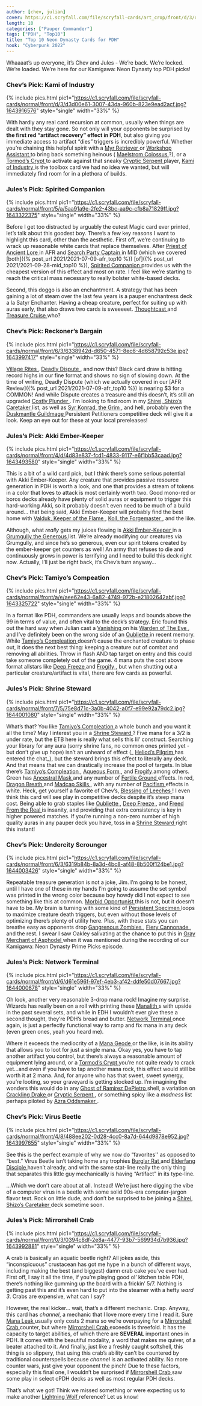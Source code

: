 ```yaml
---
author: [chev, julian]
cover: https://c1.scryfall.com/file/scryfall-cards/art_crop/front/d/3/d3d00e61-3007-43da-960b-823e9ead2acf.jpg?1643916576
length: 10
categories: ["Pauper Commander"]
tags: ["PDH", "Top10"]
title: "Top 10 Neon Dynasty Cards for PDH"
hook: "Cyberpunk 2022"
---
```


Whaaaat’s up everyone, it’s Chev and Jules - We’re back. We’re locked. We’re loaded. We’re here for our Kamigawa: Neon Dynasty top PDH picks!

### Chev’s Pick: Kami of Industry

{% include pics.html
pic1="https://c1.scryfall.com/file/scryfall-cards/normal/front/d/3/d3d00e61-3007-43da-960b-823e9ead2acf.jpg?1643916576"
style="single"
width="33%" %}
<br />

With hardly any real card recursion at common, usually when things are dealt with they stay gone. So not only will your opponents be surprised by **the first red “artifact recovery” effect in PDH**, but also giving you immediate access to artifact “dies” triggers is incredibly powerful. Whether you’re chaining this helpful spirit with a
<a
	class="accented-link external-card-link"
	target="_blank"
	href="https://scryfall.com/card/2xm/277/myr-retriever?utm_source=api"
	data-toggle="popover"
	data-placement="top"
	data-content="<img src='https://c1.scryfall.com/file/scryfall-cards/normal/front/7/f/7f0149d4-0731-474a-a1c3-28c25e486c14.jpg?1599709634' width=100% height=100%>">
Myr Retriever
</a> or
<a
	class="accented-link external-card-link"
	target="_blank"
	href="https://scryfall.com/card/cmr/348/workshop-assistant?utm_source=api"
	data-toggle="popover"
	data-placement="top"
	data-content="<img src='https://c1.scryfall.com/file/scryfall-cards/normal/front/e/9/e9387e8f-0e72-4212-81c8-e64050700c52.jpg?1608911774' width=100% height=100%>">
Workshop Assistant
</a> to bring back something heinous (
<a
	class="accented-link external-card-link"
	target="_blank"
	href="https://scryfall.com/card/cmr/322/maelstrom-colossus"
	data-toggle="popover"
	data-placement="top"
	data-content="<img src='https://c1.scryfall.com/file/scryfall-cards/normal/front/3/2/322491d2-d082-4d38-8d81-8588c011e725.jpg?1608911533' width=100% height=100%>">
Maelstrom Colossus
</a>?), or a
<a
	class="accented-link external-card-link"
	target="_blank"
	href="https://scryfall.com/card/m21/241/tormods-crypt?utm_source=api"
	data-toggle="popover"
	data-placement="top"
	data-content="<img src='https://c1.scryfall.com/file/scryfall-cards/normal/front/9/c/9c224bf0-5641-4160-9d5c-46141ea8372a.jpg?1594737584' width=100% height=100%>">
Tormod’s Crypt
</a> to activate against that sneaky
<a
	class="accented-link external-card-link"
	target="_blank"
	href="https://scryfall.com/card/jmp/146/cryptic-serpent?utm_source=api"
	data-toggle="popover"
	data-placement="top"
	data-content="<img src='https://c1.scryfall.com/file/scryfall-cards/normal/front/6/a/6a636f74-3bac-4b88-a24f-32a66a94e340.jpg?1600697735' width=100% height=100%>">
Cryptic Serpent
</a> player,
<a
	class="accented-link external-card-link"
	target="_blank"
	href="https://scryfall.com/card/neo/149/kami-of-industry?utm_source=api"
	data-toggle="popover"
	data-placement="top"
	data-content="<img src='https://c1.scryfall.com/file/scryfall-cards/normal/front/d/3/d3d00e61-3007-43da-960b-823e9ead2acf.jpg?1643916576' width=100% height=100%>">
Kami of Industry
</a> is the toolbox card we had no idea we wanted, but will immediately find room for in a plethora of builds.

### Jules’s Pick: Spirited Companion

{% include pics.html
pic1="https://c1.scryfall.com/file/scryfall-cards/normal/front/5/a/5aa91a9e-2fe2-43bc-aa9c-cfb8a71829ff.jpg?1643322375"
style="single"
width="33%" %}
<br />

Before I get too distracted by arguably the cutest Magic card ever printed, let’s talk about this goodest boy. There’s a few key reasons I want to highlight this card, other than the aesthetic. First off, we’re continuing to wrack up reasonable white cards that replace themselves. After
<a
	class="accented-link external-card-link"
	target="_blank"
	href="https://scryfall.com/card/afr/35/priest-of-ancient-lore?utm_source=api"
	data-toggle="popover"
	data-placement="top"
	data-content="<img src='https://c1.scryfall.com/file/scryfall-cards/normal/front/b/1/b10caff0-701a-48d8-a943-f947482e795a.jpg?1627702440' width=100% height=100%>">
Priest of Ancient Lore
</a> in AFR and
<a
	class="accented-link external-card-link"
	target="_blank"
	href="https://scryfall.com/card/mid/32/search-party-captain?utm_source=api"
	data-toggle="popover"
	data-placement="top"
	data-content="<img src='https://c1.scryfall.com/file/scryfall-cards/normal/front/c/b/cb9006c1-2e6f-4bca-a1c4-3cf2a8b6e964.jpg?1634348412' width=100% height=100%>">
Search Party Captain
</a> in MID (which we covered [both]({% post_url 2021/2021-07-09-afr_top10 %}) [of]({% post_url 2021/2021-09-28-mid_top10 %}),
<a
	class="accented-link external-card-link"
	target="_blank"
	href="https://scryfall.com/card/neo/38/spirited-companion?utm_source=api"
	data-toggle="popover"
	data-placement="top"
	data-content="<img src='https://c1.scryfall.com/file/scryfall-cards/normal/front/5/a/5aa91a9e-2fe2-43bc-aa9c-cfb8a71829ff.jpg?1643322375' width=100% height=100%>">
Spirited Companion
</a> provides us with the cheapest version of this effect and most on rate. I feel like we’re starting to reach the critical mass necessary to really bolster white-based decks.

Second, this doggo is also an enchantment. A strategy that has been gaining a lot of steam over the last few years is a pauper enchantress deck a la Satyr Enchanter. Having a cheap creature, perfect for suiting up with auras early, that also draws two cards is sweeeeet.
<a
	class="accented-link external-card-link"
	target="_blank"
	href="https://scryfall.com/card/nec/99/thoughtcast?utm_source=api"
	data-toggle="popover"
	data-placement="top"
	data-content="<img src='https://c1.scryfall.com/file/scryfall-cards/normal/front/9/6/96e109f7-9be2-4ae0-a1e2-cfd296db84f1.jpg?1644344043' width=100% height=100%>">
Thoughtcast
</a> and
<a
	class="accented-link external-card-link"
	target="_blank"
	href="https://scryfall.com/card/c21/133/treasure-cruise?utm_source=api"
	data-toggle="popover"
	data-placement="top"
	data-content="<img src='https://c1.scryfall.com/file/scryfall-cards/normal/front/9/0/90bb3d28-30a4-4344-8a41-fe8b9ebf6ce3.jpg?1625976581' width=100% height=100%>">
Treasure Cruise
</a> who?

### Chev’s Pick: Reckoner’s Bargain

{% include pics.html
pic1="https://c1.scryfall.com/file/scryfall-cards/normal/front/6/3/6338942d-d650-4571-8ec6-4d658792c53e.jpg?1643997417"
style="single"
width="33%" %}
<br />

<a
	class="accented-link external-card-link"
	target="_blank"
	href="https://scryfall.com/card/khm/117/village-rites?utm_source=api"
	data-toggle="popover"
	data-placement="top"
	data-content="<img src='https://c1.scryfall.com/file/scryfall-cards/normal/front/0/f/0fab9ee8-776a-48e5-b309-bcd381e67bf7.jpg?1631048783' width=100% height=100%>">
Village Rites
</a>,
<a
	class="accented-link external-card-link"
	target="_blank"
	href="https://scryfall.com/card/afr/94/deadly-dispute?utm_source=api"
	data-toggle="popover"
	data-placement="top"
	data-content="<img src='https://c1.scryfall.com/file/scryfall-cards/normal/front/7/3/7373fe95-ad1c-44b9-8c7f-464ce8cbffc6.jpg?1627704524' width=100% height=100%>">
Deadly Dispute
</a>, and now this? Black card draw is hitting record highs in our fine format and shows no sign of slowing down. At the time of writing, Deadly Dispute (which we actually covered in our [AFR Review]({% post_url 2021/2021-07-09-afr_top10 %}) is nearing $3 for a COMMON! And while Dispute creates a treasure and this doesn’t, it’s still an upgraded
<a
	class="accented-link external-card-link"
	target="_blank"
	href="https://scryfall.com/card/2xm/80/costly-plunder?utm_source=api"
	data-toggle="popover"
	data-placement="top"
	data-content="<img src='https://c1.scryfall.com/file/scryfall-cards/normal/front/5/9/598405fd-02d2-4bf8-b241-7a2ae6338913.jpg?1598304489' width=100% height=100%>">
Costly Plunder
</a>. I’m looking to find room in my
<a
	class="accented-link external-card-link"
	target="_blank"
	href="https://scryfall.com/card/uma/112/shirei-shizos-caretaker?utm_source=api"
	data-toggle="popover"
	data-placement="top"
	data-content="<img src='https://c1.scryfall.com/file/scryfall-cards/normal/front/0/7/0757cb66-7aa2-41a2-8efc-f3f35b70ab9e.jpg?1559959257' width=100% height=100%>">
Shirei, Shizo’s Caretaker
</a> list, as well as
<a
	class="accented-link external-card-link"
	target="_blank"
	href="https://scryfall.com/card/znc/56/syr-konrad-the-grim?utm_source=api"
	data-toggle="popover"
	data-placement="top"
	data-content="<img src='https://c1.scryfall.com/file/scryfall-cards/normal/front/6/8/685faa53-c0b3-4dbb-abd9-bf09067f6f91.jpg?1604193606' width=100% height=100%>">
Syr Konrad, the Grim
</a>, and hell, probably even the
<a
	class="accented-link external-card-link"
	target="_blank"
	href="https://scryfall.com/card/gtc/158/duskmantle-guildmage?utm_source=api"
	data-toggle="popover"
	data-placement="top"
	data-content="<img src='https://c1.scryfall.com/file/scryfall-cards/normal/front/9/a/9a1509ff-387e-4ccd-bda0-86e8738a98fb.jpg?1561838468' width=100% height=100%>">
Duskmantle Guildmage
</a> Persistent Petitioners competitive deck will give it a look. Keep an eye out for these at your local prereleases!

### Jules’s Pick: Akki Ember-Keeper

{% include pics.html
pic1="https://c1.scryfall.com/file/scryfall-cards/normal/front/4/d/4d83e837-fcd1-4833-9117-e6f1bb53caad.jpg?1643493580"
style="single"
width="33%" %}
<br />

This is a bit of a wild card pick, but I think there’s some serious potential with Akki Ember-Keeper. Any creature that provides passive resource generation in PDH is worth a look, and one that provides a stream of tokens in a color that loves to attack is most certainly worth two. Good mono-red or boros decks already have plenty of solid auras or equipment to trigger this hard-working Akki, so it probably doesn’t even need to be much of a build around... that being said, Akki Ember-Keeper will probably find the best home with
<a
	class="accented-link external-card-link"
	target="_blank"
	href="https://scryfall.com/card/dom/148/valduk-keeper-of-the-flame?utm_source=api"
	data-toggle="popover"
	data-placement="top"
	data-content="<img src='https://c1.scryfall.com/file/scryfall-cards/normal/front/2/5/253f9e43-5bc6-4f26-a8e9-773cd0ca3d02.jpg?1562732810' width=100% height=100%>">
Valduk, Keeper of the Flame
</a>,
<a
	class="accented-link external-card-link"
	target="_blank"
	href="https://scryfall.com/card/khm/220/koll-the-forgemaster?utm_source=api"
	data-toggle="popover"
	data-placement="top"
	data-content="<img src='https://c1.scryfall.com/file/scryfall-cards/normal/front/2/2/22f68b53-0cf7-434d-9da5-1d18c0828a46.jpg?1631051644' width=100% height=100%>">
Koll, the Forgemaster
</a>, and the like.

Although, what _really_ gets my juices flowing is
<a
	class="accented-link external-card-link"
	target="_blank"
	href="https://scryfall.com/card/neo/130/akki-ember-keeper?utm_source=api"
	data-toggle="popover"
	data-placement="top"
	data-content="<img src='https://c1.scryfall.com/file/scryfall-cards/normal/front/4/d/4d83e837-fcd1-4833-9117-e6f1bb53caad.jpg?1643493580' width=100% height=100%>">
Akki Ember-Keeper
</a> in a
<a
	class="accented-link external-card-link"
	target="_blank"
	href="https://scryfall.com/card/nec/138/grumgully-the-generous?utm_source=api"
	data-toggle="popover"
	data-placement="top"
	data-content="<img src='https://c1.scryfall.com/file/scryfall-cards/normal/front/b/a/ba580628-60d1-4281-8705-dbc7823afd8d.jpg?1644344792' width=100% height=100%>">
Grumgully the Generous
</a> list. We’re already modifying our creatures via Grumgully, and since he’s so generous, even our spirit tokens created by the ember-keeper get counters as well! An army that refuses to die and continuously grows in power is terrifying and I need to build this deck right now. Actually, I’ll just be right back, it’s Chev’s turn anyway…

### Chev’s Pick: Tamiyo’s Compeation

{% include pics.html
pic1="https://c1.scryfall.com/file/scryfall-cards/normal/front/a/e/aee62e43-6a82-4749-972b-e21802642abf.jpg?1643325722"
style="single"
width="33%" %}
<br />

In a format like PDH, commanders are usually leaps and bounds above the 99 in terms of value, and often vital to the deck’s strategy. Eric found this out the hard way when Julian cast a
<a
	class="accented-link external-card-link"
	target="_blank"
	href="https://scryfall.com/card/vis/48/vanishing?utm_source=api"
	data-toggle="popover"
	data-placement="top"
	data-content="<img src='https://c1.scryfall.com/file/scryfall-cards/normal/front/8/d/8d1fb805-1382-458c-b98d-4491f13833b6.jpg?1562278150' width=100% height=100%>">
Vanishing
</a> on his
<a
	class="accented-link external-card-link"
	target="_blank"
	href="https://scryfall.com/card/ktk/212/warden-of-the-eye?utm_source=api"
	data-toggle="popover"
	data-placement="top"
	data-content="<img src='https://c1.scryfall.com/file/scryfall-cards/normal/front/0/4/04135bf7-2bcf-4a92-80f0-6d5eefca551b.jpg?1562781945' width=100% height=100%>">
Warden of The Eye
</a>, and I’ve definitely been on the wrong side of an
<a
	class="accented-link external-card-link"
	target="_blank"
	href="https://scryfall.com/card/2xm/100/oubliette?utm_source=api"
	data-toggle="popover"
	data-placement="top"
	data-content="<img src='https://c1.scryfall.com/file/scryfall-cards/normal/front/d/4/d4800a7d-c229-4ced-97ff-0e58645d58d6.jpg?1599705817' width=100% height=100%>">
Oubliette
</a> in recent memory. While
<a
	class="accented-link external-card-link"
	target="_blank"
	href="https://scryfall.com/card/neo/83/tamiyos-compleation?utm_source=api"
	data-toggle="popover"
	data-placement="top"
	data-content="<img src='https://c1.scryfall.com/file/scryfall-cards/normal/front/a/e/aee62e43-6a82-4749-972b-e21802642abf.jpg?1643325722' width=100% height=100%>">
Tamiyo’s Compleation
</a> doesn’t cause the enchanted creature to phase out, it does the next best thing: keeping a creature out of combat and removing all abilities. Throw in flash AND tap target on entry and this could take someone completely out of the game. 4 mana puts the cost above format allstars like
<a
	class="accented-link external-card-link"
	target="_blank"
	href="https://scryfall.com/card/dom/50/deep-freeze?utm_source=api"
	data-toggle="popover"
	data-placement="top"
	data-content="<img src='https://c1.scryfall.com/file/scryfall-cards/normal/front/5/1/51765d87-e842-4d84-aaf0-998737fe754c.jpg?1562735580' width=100% height=100%>">
Deep Freeze
</a> and
<a
	class="accented-link external-card-link"
	target="_blank"
	href="https://scryfall.com/card/2xm/52/frogify?utm_source=api"
	data-toggle="popover"
	data-placement="top"
	data-content="<img src='https://c1.scryfall.com/file/scryfall-cards/normal/front/d/8/d89be5f5-75d4-42a0-81e9-5da5bf868e73.jpg?1598303930' width=100% height=100%>">
Frogify
</a>, but when shutting out a particular creature/artifact is vital, there are few cards as powerful.

### Jules’s Pick: Shrine Steward

{% include pics.html
pic1="https://c1.scryfall.com/file/scryfall-cards/normal/front/7/5/75e8d71c-3a0b-4042-a0f7-e99e92a79dc2.jpg?1644001080"
style="single"
width="33%" %}
<br />

What’s that? You like
<a
	class="accented-link external-card-link"
	target="_blank"
	href="https://scryfall.com/card/neo/83/tamiyos-compleation?utm_source=api"
	data-toggle="popover"
	data-placement="top"
	data-content="<img src='https://c1.scryfall.com/file/scryfall-cards/normal/front/a/e/aee62e43-6a82-4749-972b-e21802642abf.jpg?1643325722' width=100% height=100%>">
Tamiyo’s Compleation
</a> a whole bunch and you want it all the time? May I interest you in a
<a
	class="accented-link external-card-link"
	target="_blank"
	href="https://scryfall.com/card/neo/259/shrine-steward?utm_source=api"
	data-toggle="popover"
	data-placement="top"
	data-content="<img src='https://c1.scryfall.com/file/scryfall-cards/normal/front/7/5/75e8d71c-3a0b-4042-a0f7-e99e92a79dc2.jpg?1644001080' width=100% height=100%>">
Shrine Steward
</a>? Five mana for a 3/2 is under rate, but the ETB here is really what sells this lil’ construct. Searching your library for any aura (sorry shrine fans, no common ones printed yet - but don’t give up hope) isn’t an unheard of effect (_
<a
	class="accented-link external-card-link"
	target="_blank"
	href="https://scryfall.com/card/thb/20/heliods-pilgrim?utm_source=api"
	data-toggle="popover"
	data-placement="top"
	data-content="<img src='https://c1.scryfall.com/file/scryfall-cards/normal/front/c/a/cafce2f5-f4f4-465b-96dc-bcdd29d4e4bb.jpg?1581479102' width=100% height=100%>">
Heliod’s Pilgrim
</a> has entered the chat_), but the steward brings this effect to literally any deck. And that means that we can drastically increase the pool of targets. In blue there’s
<a
	class="accented-link external-card-link"
	target="_blank"
	href="https://scryfall.com/card/neo/83/tamiyos-compleation?utm_source=api"
	data-toggle="popover"
	data-placement="top"
	data-content="<img src='https://c1.scryfall.com/file/scryfall-cards/normal/front/a/e/aee62e43-6a82-4749-972b-e21802642abf.jpg?1643325722' width=100% height=100%>">
Tamiyo’s Compleation
</a>,
<a
	class="accented-link external-card-link"
	target="_blank"
	href="https://scryfall.com/card/cmr/56/aqueous-form?utm_source=api"
	data-toggle="popover"
	data-placement="top"
	data-content="<img src='https://c1.scryfall.com/file/scryfall-cards/normal/front/c/8/c859f7cb-ac12-490e-b769-6f019791f2a5.jpg?1608909093' width=100% height=100%>">
Aqueous Form
</a>, and
<a
	class="accented-link external-card-link"
	target="_blank"
	href="https://scryfall.com/card/2xm/52/frogify?utm_source=api"
	data-toggle="popover"
	data-placement="top"
	data-content="<img src='https://c1.scryfall.com/file/scryfall-cards/normal/front/d/8/d89be5f5-75d4-42a0-81e9-5da5bf868e73.jpg?1598303930' width=100% height=100%>">
Frogify
</a> among others. Green has
<a
	class="accented-link external-card-link"
	target="_blank"
	href="https://scryfall.com/card/ema/157/ancestral-mask?utm_source=api"
	data-toggle="popover"
	data-placement="top"
	data-content="<img src='https://c1.scryfall.com/file/scryfall-cards/normal/front/c/7/c7a19fc5-20f3-48d2-8c12-e012d3b302e7.jpg?1580014720' width=100% height=100%>">
Ancestral Mask
</a> and any number of
<a
	class="accented-link external-card-link"
	target="_blank"
	href="https://scryfall.com/card/afc/158/fertile-ground?utm_source=api"
	data-toggle="popover"
	data-placement="top"
	data-content="<img src='https://c1.scryfall.com/file/scryfall-cards/normal/front/0/a/0ade2db8-482e-42b0-939c-492dfbbe3b68.jpg?1631587908' width=100% height=100%>">
Fertile Ground
</a> effects. In red,
<a
	class="accented-link external-card-link"
	target="_blank"
	href="https://scryfall.com/card/bbd/172/dragon-breath"
	data-toggle="popover"
	data-placement="top"
	data-content="<img src='https://c1.scryfall.com/file/scryfall-cards/large/front/0/9/0900c3b6-cf56-4089-a1e3-c1f53edcf23a.jpg?1562896789' width=100% height=100%>">
Dragon Breath
</a> and
<a
	class="accented-link external-card-link"
	target="_blank"
	href="https://scryfall.com/card/mm3/99/madcap-skills?utm_source=api"
	data-toggle="popover"
	data-placement="top"
	data-content="<img src='https://c1.scryfall.com/file/scryfall-cards/normal/front/b/a/ba77b1ff-e73d-4181-9564-d71df348b2fe.jpg?1593813488' width=100% height=100%>">
Madcap Skills
</a>, with any number of
<a
	class="accented-link external-card-link"
	target="_blank"
	href="https://scryfall.com/card/jmp/125/pacifism?utm_source=api"
	data-toggle="popover"
	data-placement="top"
	data-content="<img src='https://c1.scryfall.com/file/scryfall-cards/normal/front/0/d/0da7c6dc-9325-4866-8c09-78c7021f8f17.jpg?1600713540' width=100% height=100%>">
Pacifism
</a> effects in white. Heck, get yourself a favorite of Chev’s,
<a
	class="accented-link external-card-link"
	target="_blank"
	href="https://scryfall.com/card/bok/62/blessing-of-leeches?utm_source=api"
	data-toggle="popover"
	data-placement="top"
	data-content="<img src='https://c1.scryfall.com/file/scryfall-cards/normal/front/d/e/de0ba1cf-d913-4285-9d8b-38acf78cc45e.jpg?1562880256' width=100% height=100%>">
Blessing of Leeches
</a>!
I even think this card will see play in competitive decks despite it’s steep mana cost. Being able to grab staples like
<a
	class="accented-link external-card-link"
	target="_blank"
	href="https://scryfall.com/card/2xm/100/oubliette?utm_source=api"
	data-toggle="popover"
	data-placement="top"
	data-content="<img src='https://c1.scryfall.com/file/scryfall-cards/normal/front/d/4/d4800a7d-c229-4ced-97ff-0e58645d58d6.jpg?1599705817' width=100% height=100%>">
Oubliette
</a>,
<a
	class="accented-link external-card-link"
	target="_blank"
	href="https://scryfall.com/card/dom/50/deep-freeze?utm_source=api"
	data-toggle="popover"
	data-placement="top"
	data-content="<img src='https://c1.scryfall.com/file/scryfall-cards/normal/front/5/1/51765d87-e842-4d84-aaf0-998737fe754c.jpg?1562735580' width=100% height=100%>">
Deep Freeze
</a>, and
<a
	class="accented-link external-card-link"
	target="_blank"
	href="https://scryfall.com/card/a25/58/freed-from-the-real?utm_source=api"
	data-toggle="popover"
	data-placement="top"
	data-content="<img src='https://c1.scryfall.com/file/scryfall-cards/normal/front/c/4/c47ee6f6-50c1-4f56-b9ce-4c309bfb92ca.jpg?1562440713' width=100% height=100%>">
Freed From the Real
</a> is insanity, and providing that extra consistency is key in higher powered matches. If you’re running a non-zero number of high quality auras in any pauper deck you have, toss in a
<a
	class="accented-link external-card-link"
	target="_blank"
	href="https://scryfall.com/card/neo/259/shrine-steward?utm_source=api"
	data-toggle="popover"
	data-placement="top"
	data-content="<img src='https://c1.scryfall.com/file/scryfall-cards/normal/front/7/5/75e8d71c-3a0b-4042-a0f7-e99e92a79dc2.jpg?1644001080' width=100% height=100%>">
Shrine Steward
</a> right this instant!

### Chev’s Pick: Undercity Scrounger

{% include pics.html
pic1="https://c1.scryfall.com/file/scryfall-cards/normal/front/6/3/6319b84b-8a3d-4bc8-af48-8b500f124be1.jpg?1644003426"
style="single"
width="33%" %}
<br />

Repeatable treasure generation is not a joke, Jim. I’m going to be honest, until I have one of these in my hands I’m going to assume the set symbol was printed in the wrong color because boy howdy did I not expect to see something like this at common.
<a
	class="accented-link external-card-link"
	target="_blank"
	href="https://scryfall.com/card/mid/113/morbid-opportunist?utm_source=api"
	data-toggle="popover"
	data-placement="top"
	data-content="<img src='https://c1.scryfall.com/file/scryfall-cards/normal/front/5/a/5a53982e-3d66-4808-bcb5-46ff40567872.jpg?1634350039' width=100% height=100%>">
Morbid Opportunist
</a> this is not, but it doesn’t have to be. My brain is turning with some kind of
<a
	class="accented-link external-card-link"
	target="_blank"
	href="https://scryfall.com/card/vow/125/persistent-specimen?utm_source=api"
	data-toggle="popover"
	data-placement="top"
	data-content="<img src='https://c1.scryfall.com/file/scryfall-cards/normal/front/f/7/f7baf973-3202-4fea-8861-a4a5ec228640.jpg?1643590113' width=100% height=100%>">
Persistent Specimen
</a> loops to maximize creature death triggers, but even without those levels of optimizing there’s plenty of utility here. Plus, with these stats you can breathe easy as opponents drop
<a
	class="accented-link external-card-link"
	target="_blank"
	href="https://scryfall.com/card/me2/92/gangrenous-zombies?utm_source=api"
	data-toggle="popover"
	data-placement="top"
	data-content="<img src='https://c1.scryfall.com/file/scryfall-cards/normal/front/5/b/5b49b583-ed1b-44ee-8f50-be5ae3527399.jpg?1562868582' width=100% height=100%>">
Gangrenous Zombies
</a>,
<a
	class="accented-link external-card-link"
	target="_blank"
	href="https://scryfall.com/card/cmr/178/fiery-cannonade?utm_source=api"
	data-toggle="popover"
	data-placement="top"
	data-content="<img src='https://c1.scryfall.com/file/scryfall-cards/normal/front/3/9/396f1cdf-712b-4518-a0e8-0039303dccdc.jpg?1608910204' width=100% height=100%>">
Fiery Cannonade
</a>, and the rest. I swear I saw Oakley salivating at the chance to put this in
<a
	class="accented-link external-card-link"
	target="_blank"
	href="https://scryfall.com/card/thb/99/gray-merchant-of-asphodel?utm_source=api"
	data-toggle="popover"
	data-placement="top"
	data-content="<img src='https://c1.scryfall.com/file/scryfall-cards/normal/front/7/c/7c1a7dd8-8034-4f59-a351-33666b26ff5a.jpg?1581479807' width=100% height=100%>">
Gray Merchant of Asphodel
</a> when it was mentioned during the recording of our Kamigawa: Neon Dynasty Prime Picks episode.

### Jules’s Pick: Network Terminal

{% include pics.html
pic1="https://c1.scryfall.com/file/scryfall-cards/normal/front/d/6/d61e596f-97ef-4eb3-af42-ddfe50d07667.jpg?1644000678"
style="single"
width="33%" %}
<br />

Oh look, another very reasonable 3-drop mana rock! Imagine my surprise. Wizards has really been on a roll with printing these
<a
	class="accented-link external-card-link"
	target="_blank"
	href="https://scryfall.com/card/gnt/54/manalith?utm_source=api"
	data-toggle="popover"
	data-placement="top"
	data-content="<img src='https://c1.scryfall.com/file/scryfall-cards/normal/front/f/0/f0d7d904-f29b-4524-9223-27910d748bdb.jpg?1592765238' width=100% height=100%>">
Manalith
</a>s with upside in the past several sets, and while in EDH I wouldn’t ever give these a second thought, they’re PDH’s bread and butter.
<a
	class="accented-link external-card-link"
	target="_blank"
	href="https://scryfall.com/card/neo/251/network-terminal?utm_source=api"
	data-toggle="popover"
	data-placement="top"
	data-content="<img src='https://c1.scryfall.com/file/scryfall-cards/normal/front/d/6/d61e596f-97ef-4eb3-af42-ddfe50d07667.jpg?1644000678' width=100% height=100%>">
Network Terminal
</a> once again, is just a perfectly functional way to ramp and fix mana in any deck (even green ones, yeah you heard me).

Where it exceeds the mediocrity of a
<a
	class="accented-link external-card-link"
	target="_blank"
	href="https://scryfall.com/card/jmp/472/mana-geode?utm_source=api"
	data-toggle="popover"
	data-placement="top"
	data-content="<img src='https://c1.scryfall.com/file/scryfall-cards/normal/front/f/8/f8c54d41-683e-42fd-8aa4-371dddf3bcb3.jpg?1601080775' width=100% height=100%>">
Mana Geode
</a> or the like, is in its ability that allows you to loot for just a single mana. Okay yes, you have to tap another artifact you control, but there’s always a reasonable amount of equipment lying around, or a
<a
	class="accented-link external-card-link"
	target="_blank"
	href="https://scryfall.com/card/m21/241/tormods-crypt?utm_source=api"
	data-toggle="popover"
	data-placement="top"
	data-content="<img src='https://c1.scryfall.com/file/scryfall-cards/normal/front/9/c/9c224bf0-5641-4160-9d5c-46141ea8372a.jpg?1594737584' width=100% height=100%>">
Tormod’s Crypt
</a> you’re not quite ready to crack yet...and even if you have to tap another mana rock, this effect would still be worth it at 2 mana. And, for anyone who has that sweet, sweet synergy, you’re looting, so your graveyard is getting stocked up. I’m imagining the wonders this would do in any
<a
	class="accented-link external-card-link"
	target="_blank"
	href="https://scryfall.com/card/cmr/71/ghost-of-ramirez-depietro?utm_source=api"
	data-toggle="popover"
	data-placement="top"
	data-content="<img src='https://c1.scryfall.com/file/scryfall-cards/normal/front/e/4/e4a41506-85c6-4362-b983-36df13db09d9.jpg?1608909231' width=100% height=100%>">
Ghost of Ramirez DePietro
</a> shell, a variation on
<a
	class="accented-link external-card-link"
	target="_blank"
	href="https://scryfall.com/card/c21/213/crackling-drake?utm_source=api"
	data-toggle="popover"
	data-placement="top"
	data-content="<img src='https://c1.scryfall.com/file/scryfall-cards/normal/front/9/c/9cc51727-e39d-46b5-82cd-0c84c6572155.jpg?1625977527' width=100% height=100%>">
Crackling Drake
</a> or
<a
	class="accented-link external-card-link"
	target="_blank"
	href="https://scryfall.com/card/jmp/146/cryptic-serpent?utm_source=api"
	data-toggle="popover"
	data-placement="top"
	data-content="<img src='https://c1.scryfall.com/file/scryfall-cards/normal/front/6/a/6a636f74-3bac-4b88-a24f-32a66a94e340.jpg?1600697735' width=100% height=100%>">
Cryptic Serpent
</a>, or something spicy like a _madness_ list perhaps piloted by
<a
	class="accented-link external-card-link"
	target="_blank"
	href="https://scryfall.com/card/bbd/75/azra-oddsmaker?utm_source=api"
	data-toggle="popover"
	data-placement="top"
	data-content="<img src='https://c1.scryfall.com/file/scryfall-cards/normal/front/7/f/7f5e6a5a-18ee-438f-ab16-694e19a2410e.jpg?1562920701' width=100% height=100%>">
Azra Oddsmaker
</a>.

### Chev’s Pick: Virus Beetle

{% include pics.html
pic1="https://c1.scryfall.com/file/scryfall-cards/normal/front/4/8/488ee202-0d28-4cc0-8a7d-644d9878e952.jpg?1643997655"
style="single"
width="33%" %}
<br />

See this is the perfect example of why we now do “favorites'' as opposed to “best.” Virus Beetle isn’t taking home any trophies
<a
	class="accented-link external-card-link"
	target="_blank"
	href="https://scryfall.com/card/jmp/214/burglar-rat?utm_source=api"
	data-toggle="popover"
	data-placement="top"
	data-content="<img src='https://c1.scryfall.com/file/scryfall-cards/normal/front/c/b/cb457c05-2a60-437a-8138-cfd581b22996.jpg?1600714334' width=100% height=100%>">
Burglar Rat
</a> and
<a
	class="accented-link external-card-link"
	target="_blank"
	href="https://scryfall.com/card/khm/93/elderfang-disciple?utm_source=api"
	data-toggle="popover"
	data-placement="top"
	data-content="<img src='https://c1.scryfall.com/file/scryfall-cards/normal/front/7/f/7f3a6148-d005-49c1-a7fc-867c4e8251cd.jpg?1631048063' width=100% height=100%>">
Elderfang Disciple
</a> haven’t already, and with the same stat-line really the only thing that separates this little guy mechanically is having “Artifact” in its type-line.

...Which we don’t care about at all. Instead! We’re just here digging the vibe of a computer virus in a beetle with some solid 90s-era computer-jargon flavor text. Rock on little dude, and don’t be surprised to be joining a
<a
	class="accented-link external-card-link"
	target="_blank"
	href="https://scryfall.com/card/uma/112/shirei-shizos-caretaker?utm_source=api"
	data-toggle="popover"
	data-placement="top"
	data-content="<img src='https://c1.scryfall.com/file/scryfall-cards/normal/front/0/7/0757cb66-7aa2-41a2-8efc-f3f35b70ab9e.jpg?1559959257' width=100% height=100%>">
Shirei, Shizo’s Caretaker
</a> deck sometime soon.

### Jules’s Pick: Mirrorshell Crab

{% include pics.html
pic1="https://c1.scryfall.com/file/scryfall-cards/normal/front/0/3/0394c8df-2e8a-4477-93b7-569934d7b936.jpg?1643992881"
style="single"
width="33%" %}
<br />

A crab is basically an aquatic beetle right? All jokes aside, this “inconspicuous” crustacean has got me hype in a bunch of different ways, including making the best (and biggest) damn crab cake you’ve ever had. First off, I say it all the time, if you’re playing good ol’ kitchen table PDH, there’s nothing like gumming up the board with a frickin’ 5/7. Nothing is getting past this and it’s even hard to put into the steamer with a hefty _ward 3_. Crabs are expensive, what can I say?

However, the real kicker… wait, that’s a different mechanic. Crap. Anyway, this card has _channel_, a mechanic that I love more every time I read it. Sure
<a
	class="accented-link external-card-link"
	target="_blank"
	href="https://scryfall.com/card/ima/66/mana-leak?utm_source=api"
	data-toggle="popover"
	data-placement="top"
	data-content="<img src='https://c1.scryfall.com/file/scryfall-cards/normal/front/2/4/247939d9-87e9-4f01-b223-fb4cfa7dbbe1.jpg?1562846529' width=100% height=100%>">
Mana Leak
</a> usually only costs 2 mana so we’re overpaying for a
<a
	class="accented-link external-card-link"
	target="_blank"
	href="https://scryfall.com/card/neo/63/mirrorshell-crab?utm_source=api"
	data-toggle="popover"
	data-placement="top"
	data-content="<img src='https://c1.scryfall.com/file/scryfall-cards/normal/front/0/3/0394c8df-2e8a-4477-93b7-569934d7b936.jpg?1643992881' width=100% height=100%>">
Mirrorshell Crab
</a> counter, but where
<a
	class="accented-link external-card-link"
	target="_blank"
	href="https://scryfall.com/card/neo/63/mirrorshell-crab?utm_source=api"
	data-toggle="popover"
	data-placement="top"
	data-content="<img src='https://c1.scryfall.com/file/scryfall-cards/normal/front/0/3/0394c8df-2e8a-4477-93b7-569934d7b936.jpg?1643992881' width=100% height=100%>">
Mirrorshell Crab
</a> exceeds is threefold. It has the capacity to target abilities, of which there are **SEVERAL** important ones in PDH. It comes with the beautiful modality, a word that makes me quiver, of a beater attached to it. And finally, just like a freshly caught softshell, this thing is so slippery, that using this crab’s ability can’t be countered by traditional counterspells because _channel_ is an activated ability. No more counter wars, just give your opponent the pinch! Due to these factors, especially this final one, I wouldn’t be surprised if
<a
	class="accented-link external-card-link"
	target="_blank"
	href="https://scryfall.com/card/neo/63/mirrorshell-crab?utm_source=api"
	data-toggle="popover"
	data-placement="top"
	data-content="<img src='https://c1.scryfall.com/file/scryfall-cards/normal/front/0/3/0394c8df-2e8a-4477-93b7-569934d7b936.jpg?1643992881' width=100% height=100%>">
Mirrorshell Crab
</a> saw some play in select cPDH decks as well as most regular PDH decks.

That’s what we got! Think we missed something or were expecting us to make another
<a
	class="accented-link external-card-link"
	target="_blank"
	href="https://scryfall.com/card/vow/168/lightning-wolf?utm_source=api"
	data-toggle="popover"
	data-placement="top"
	data-content="<img src='https://c1.scryfall.com/file/scryfall-cards/normal/front/7/2/7211e4c3-e940-41da-88e4-4630eab447a6.jpg?1643591677' width=100% height=100%>">
Lightning Wolf
</a> reference? Let us know!
